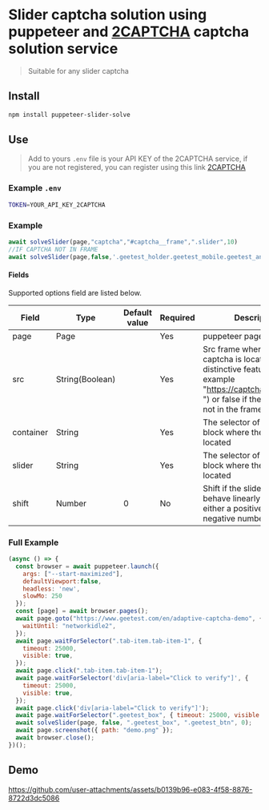 # Slider captcha solution using puppeteer and [2CAPTCHA](https://2captcha.com/?from=18177101) captcha solution service

> Suitable for any slider captcha

## Install

```bash
npm install puppeteer-slider-solve
```

## Use

> Add to yours `.env` file is your API KEY of the 2CAPTCHA service, if you are not registered, you can register using this link [2CAPTCHA](https://2captcha.com/?from=18177101)

### Example `.env`
```bash
TOKEN=YOUR_API_KEY_2CAPTCHA
```
### Example
```js
await solveSlider(page,"captcha","#captcha__frame",".slider",10)
//IF CAPTCHA NOT IN FRAME
await solveSlider(page,false,'.geetest_holder.geetest_mobile.geetest_ant.geetest_embed',".geetest_slider_button",-25)
```
#### Fields

Supported options field are listed below.

| Field | Type        | Default value | Required | Description                                                                                                                                                                                                                                   |
| --- |-------------| --- | --- |-----------------------------------------------------------------------------------------------------------------------------------------------------------------------------------------------------------------------------------------------|
| page | Page        |  | Yes | puppeteer page object                                                                                                                                                                                                                         |
| src | String(Boolean)      |  | Yes | Src frame where the captcha is located (or a distinctive feature of src for example "https://captcha.uvfuns.com ") or false if the captcha is not in the frame                                                                                                                                    |  
| container | String |  | Yes | The selector of the HTML block where the captcha is located |
| slider | String      |  | Yes | The selector of the HTML block where the slider is located                                                                                                                                                                                           |
| shift | Number      | 0 | No | Shift if the slider does not behave linearly (it can be either a positive number or a negative number)  

### Full Example
```js
(async () => {
  const browser = await puppeteer.launch({
    args: ["--start-maximized"],
    defaultViewport:false,
    headless: 'new',
    slowMo: 250
  });
  const [page] = await browser.pages();
  await page.goto("https://www.geetest.com/en/adaptive-captcha-demo", {
    waitUntil: "networkidle2",
  });
  await page.waitForSelector(".tab-item.tab-item-1", {
    timeout: 25000,
    visible: true,
  });
  await page.click(".tab-item.tab-item-1");
  await page.waitForSelector('div[aria-label="Click to verify"]', {
    timeout: 25000,
    visible: true,
  });
  await page.click('div[aria-label="Click to verify"]');
  await page.waitForSelector(".geetest_box", { timeout: 25000, visible: true });
  await solveSlider(page, false, ".geetest_box", ".geetest_btn", 0);
  await page.screenshot({ path: "demo.png" });
  await browser.close();
})();
```

## Demo

https://github.com/user-attachments/assets/b0139b96-e083-4f58-8876-8722d3dc5086